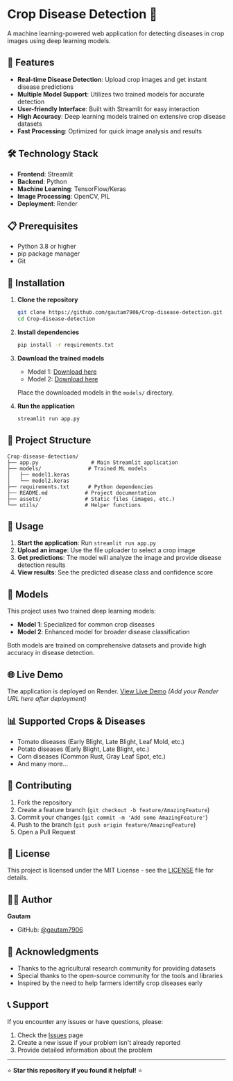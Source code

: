 # Crop Disease Detection 🌱

A machine learning-powered web application for detecting diseases in crop images using deep learning models.

## 🚀 Features

- **Real-time Disease Detection**: Upload crop images and get instant disease predictions
- **Multiple Model Support**: Utilizes two trained models for accurate detection
- **User-friendly Interface**: Built with Streamlit for easy interaction
- **High Accuracy**: Deep learning models trained on extensive crop disease datasets
- **Fast Processing**: Optimized for quick image analysis and results

## 🛠️ Technology Stack

- **Frontend**: Streamlit
- **Backend**: Python
- **Machine Learning**: TensorFlow/Keras
- **Image Processing**: OpenCV, PIL
- **Deployment**: Render

## 📋 Prerequisites

- Python 3.8 or higher
- pip package manager
- Git

## 🔧 Installation

1. **Clone the repository**
   ```bash
   git clone https://github.com/gautam7906/Crop-disease-detection.git
   cd Crop-disease-detection
   ```

2. **Install dependencies**
   ```bash
   pip install -r requirements.txt
   ```

3. **Download the trained models**
   - Model 1: [Download here](https://drive.google.com/file/d/1Bgktu20eqkmOPkilaXOuT72K8m3acX-W/view?usp=sharing)
   - Model 2: [Download here](https://drive.google.com/file/d/1eq8kAgY719ZdwOCsVCq37GDJd-a169Ks/view?usp=sharing)
   
   Place the downloaded models in the `models/` directory.

4. **Run the application**
   ```bash
   streamlit run app.py
   ```

## 📁 Project Structure

```
Crop-disease-detection/
├── app.py                 # Main Streamlit application
├── models/               # Trained ML models
│   ├── model1.keras
│   └── model2.keras
├── requirements.txt      # Python dependencies
├── README.md            # Project documentation
├── assets/              # Static files (images, etc.)
└── utils/               # Helper functions
```

## 🎯 Usage

1. **Start the application**: Run `streamlit run app.py`
2. **Upload an image**: Use the file uploader to select a crop image
3. **Get predictions**: The model will analyze the image and provide disease detection results
4. **View results**: See the predicted disease class and confidence score

## 🤖 Models

This project uses two trained deep learning models:

- **Model 1**: Specialized for common crop diseases
- **Model 2**: Enhanced model for broader disease classification

Both models are trained on comprehensive datasets and provide high accuracy in disease detection.

## 🌐 Live Demo

The application is deployed on Render. [View Live Demo](#) *(Add your Render URL here after deployment)*

## 📊 Supported Crops & Diseases

- Tomato diseases (Early Blight, Late Blight, Leaf Mold, etc.)
- Potato diseases (Early Blight, Late Blight, etc.)
- Corn diseases (Common Rust, Gray Leaf Spot, etc.)
- And many more...

## 🤝 Contributing

1. Fork the repository
2. Create a feature branch (`git checkout -b feature/AmazingFeature`)
3. Commit your changes (`git commit -m 'Add some AmazingFeature'`)
4. Push to the branch (`git push origin feature/AmazingFeature`)
5. Open a Pull Request

## 📝 License

This project is licensed under the MIT License - see the [LICENSE](LICENSE) file for details.

## 👨‍💻 Author

**Gautam**
- GitHub: [@gautam7906](https://github.com/gautam7906)

## 🙏 Acknowledgments

- Thanks to the agricultural research community for providing datasets
- Special thanks to the open-source community for the tools and libraries
- Inspired by the need to help farmers identify crop diseases early

## 📞 Support

If you encounter any issues or have questions, please:
1. Check the [Issues](https://github.com/gautam7906/Crop-disease-detection/issues) page
2. Create a new issue if your problem isn't already reported
3. Provide detailed information about the problem

---

⭐ **Star this repository if you found it helpful!** ⭐
